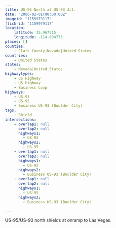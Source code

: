 ```yaml
---
title: US-95 North at US-93 Jct.
date: "2006-02-01T00:00:00Z"
imageid: "1159979117"
flickrid: "1159979117"
location:
    latitude: 35.967315
    longitude: -114.894773
places: []
counties:
    - Clark County|Nevada|United States
countries:
    - United States
states:
    - Nevada|United States
highwaytypes:
    - US Highway
    - US Highway
    - Business Loop
highways:
    - US-93
    - US-95
    - Business US-93 (Boulder City)
tags:
    - Shield
intersections:
    - overlap1: null
      overlap2: null
      highways1:
        - US-93
      highways2:
        - US-95
    - overlap1: null
      overlap2: null
      highways1:
        - US-93
      highways2:
        - Business US-93 (Boulder City)
    - overlap1: null
      overlap2: null
      highways1:
        - US-95
      highways2:
        - Business US-93 (Boulder City)

---
```

US-95/US-93 north shields at onramp to Las Vegas.
